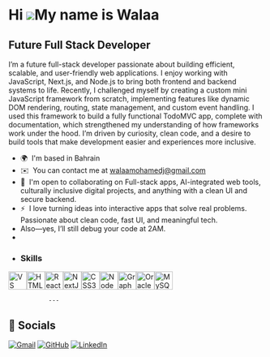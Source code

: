 Hi ![](https://user-images.githubusercontent.com/18350557/176309783-0785949b-9127-417c-8b55-ab5a4333674e.gif)My name is Walaa
=============================================================================================================================

Future Full Stack Developer
---------------------------

I’m a future full-stack developer passionate about building efficient, scalable, and user-friendly web applications. I enjoy working with JavaScript, Next.js, and Node.js to bring both frontend and backend systems to life. Recently, I challenged myself by creating a custom mini JavaScript framework from scratch, implementing features like dynamic DOM rendering, routing, state management, and custom event handling. I used this framework to build a fully functional TodoMVC app, complete with documentation, which strengthened my understanding of how frameworks work under the hood. I’m driven by curiosity, clean code, and a desire to build tools that make development easier and experiences more inclusive.

*   🌍  I'm based in Bahrain
*   ✉️  You can contact me at [walaamohamedj@gmail.com](mailto:walaamohamedj@gmail.com)
*   🤝  I'm open to collaborating on Full-stack apps, AI-integrated web tools, culturally inclusive digital projects, and anything with a clean UI and secure backend.
*   ⚡  I love turning ideas into interactive apps that solve real problems. Passionate about clean code, fast UI, and meaningful tech.
*   Also—yes, I’ll still debug your code at 2AM.
*
*   ### Skills 
<p align="left">
<a href="https://code.visualstudio.com/" target="_blank" rel="noreferrer"><img src="https://raw.githubusercontent.com/danielcranney/readme-generator/main/public/icons/skills/visualstudiocode.svg" width="36" height="36" alt="VS Code" /></a><a href="https://developer.mozilla.org/en-US/docs/Glossary/HTML5" target="_blank" rel="noreferrer"><img src="https://raw.githubusercontent.com/danielcranney/readme-generator/main/public/icons/skills/html5-colored.svg" width="36" height="36" alt="HTML5" /></a><a href="https://reactjs.org/" target="_blank" rel="noreferrer"><img src="https://raw.githubusercontent.com/danielcranney/readme-generator/main/public/icons/skills/react-colored.svg" width="36" height="36" alt="React" /></a><a href="https://nextjs.org/docs" target="_blank" rel="noreferrer"><img src="https://raw.githubusercontent.com/danielcranney/readme-generator/main/public/icons/skills/nextjs-colored.svg" width="36" height="36" alt="NextJs" /></a><a href="https://www.w3.org/TR/CSS/#css" target="_blank" rel="noreferrer"><img src="https://raw.githubusercontent.com/danielcranney/readme-generator/main/public/icons/skills/css3-colored.svg" width="36" height="36" alt="CSS3" /></a><a href="https://nodejs.org/en/" target="_blank" rel="noreferrer"><img src="https://raw.githubusercontent.com/danielcranney/readme-generator/main/public/icons/skills/nodejs-colored.svg" width="36" height="36" alt="NodeJS" /></a><a href="https://graphql.org/" target="_blank" rel="noreferrer"><img src="https://raw.githubusercontent.com/danielcranney/readme-generator/main/public/icons/skills/graphql-colored.svg" width="36" height="36" alt="GraphQL" /></a><a href="https://www.oracle.com/uk/index.html" target="_blank" rel="noreferrer"><img src="https://raw.githubusercontent.com/danielcranney/readme-generator/main/public/icons/skills/oracle-colored.svg" width="36" height="36" alt="Oracle" /></a><a href="https://www.mysql.com/" target="_blank" rel="noreferrer"><img src="https://raw.githubusercontent.com/danielcranney/readme-generator/main/public/icons/skills/mysql-colored.svg" width="36" height="36" alt="MySQL" /></a>
                    </p>
                  
                  
               ---

## 🔗 Socials
[![Gmail](https://img.shields.io/badge/Gmail-D14836?style=for-the-badge&logo=gmail&logoColor=white)](mailto:walaamohamedj@gmail.com)
[![GitHub](https://img.shields.io/badge/GitHub-000?style=for-the-badge&logo=github&logoColor=white)](https://github.com/wxmohd)
[![LinkedIn](https://img.shields.io/badge/LinkedIn-0A66C2?style=for-the-badge&logo=linkedin&logoColor=white)](https://www.linkedin.com/in/walaa-mohamed-b28604251)
